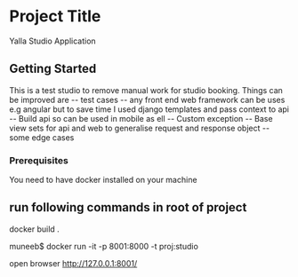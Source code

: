 # Project Title

Yalla Studio Application

## Getting Started

This is a test studio to remove manual work for studio booking.
Things can be improved are
-- test cases
-- any front end web framework can be uses e.g angular but to save time I used django templates and pass context to api
-- Build api so can be used in mobile as ell
-- Custom exception
-- Base view sets for api and web to generalise request and response object
-- some edge cases

### Prerequisites

You need to have docker installed on your machine

## run following commands in root of project

docker build .

muneeb$ docker run -it -p 8001:8000 -t proj:studio

open browser http://127.0.0.1:8001/

